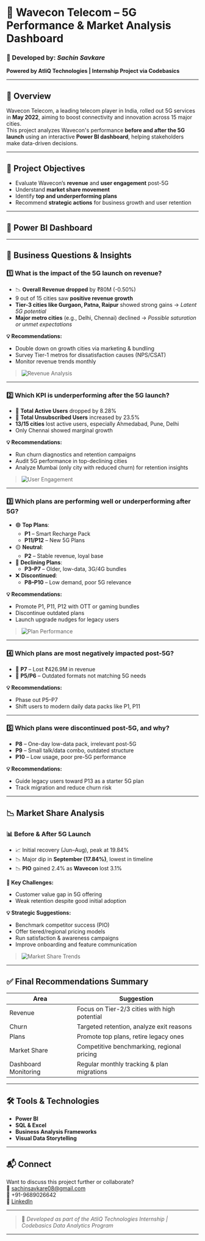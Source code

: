# 📶 Wavecon Telecom – 5G Performance & Market Analysis Dashboard

### 🚀 Developed by: *Sachin Savkare*  
**Powered by AtliQ Technologies | Internship Project via Codebasics**

---

## 🧠 Overview

Wavecon Telecom, a leading telecom player in India, rolled out 5G services in **May 2022**, aiming to boost connectivity and innovation across 15 major cities.  
This project analyzes Wavecon's performance **before and after the 5G launch** using an interactive **Power BI dashboard**, helping stakeholders make data-driven decisions.

---

## 📍 Project Objectives

- Evaluate Wavecon’s **revenue** and **user engagement** post-5G
- Understand **market share movement**
- Identify **top and underperforming plans**
- Recommend **strategic actions** for business growth and user retention

---

## 📸 Power BI Dashboard 


 

---

## 🎯 Business Questions & Insights

### 1️⃣ What is the impact of the 5G launch on revenue?

- 📉 **Overall Revenue dropped** by ₹80M (-0.50%)
- 9 out of 15 cities saw **positive revenue growth**
- **Tier-3 cities like Gurgaon, Patna, Raipur** showed strong gains → *Latent 5G potential*
- **Major metro cities** (e.g., Delhi, Chennai) declined → *Possible saturation or unmet expectations*

**💡 Recommendations:**
- Double down on growth cities via marketing & bundling
- Survey Tier-1 metros for dissatisfaction causes (NPS/CSAT)
- Monitor revenue trends monthly

> ![Revenue Analysis](images/revenue_impact.png)

---

### 2️⃣ Which KPI is underperforming after the 5G launch?

- 🔻 **Total Active Users** dropped by 8.28%  
- 🔺 **Total Unsubscribed Users** increased by 23.5%
- **13/15 cities** lost active users, especially Ahmedabad, Pune, Delhi
- Only Chennai showed marginal growth

**💡 Recommendations:**
- Run churn diagnostics and retention campaigns
- Audit 5G performance in top-declining cities
- Analyze Mumbai (only city with reduced churn) for retention insights

> ![User Engagement](images/kpi_user_engagement.png)

---

### 3️⃣ Which plans are performing well or underperforming after 5G?

- 🟢 **Top Plans**:  
  - **P1** – Smart Recharge Pack  
  - **P11/P12** – New 5G Plans
- 🟡 **Neutral**:  
  - **P2** – Stable revenue, loyal base
- 🔻 **Declining Plans**:  
  - **P3–P7** – Older, low-data, 3G/4G bundles
- ❌ **Discontinued**:  
  - **P8–P10** – Low demand, poor 5G relevance

**💡 Recommendations:**
- Promote P1, P11, P12 with OTT or gaming bundles
- Discontinue outdated plans
- Launch upgrade nudges for legacy users

> ![Plan Performance](images/plan_comparison.png)

---

### 4️⃣ Which plans are most negatively impacted post-5G?

- 🔻 **P7** – Lost ₹426.9M in revenue  
- 🔻 **P5/P6** – Outdated formats not matching 5G needs

**💡 Recommendations:**
- Phase out P5–P7
- Shift users to modern daily data packs like P1, P11

---

### 5️⃣ Which plans were discontinued post-5G, and why?

- **P8** – One-day low-data pack, irrelevant post-5G  
- **P9** – Small talk/data combo, outdated structure  
- **P10** – Low usage, poor pre-5G performance

**💡 Recommendations:**
- Guide legacy users toward P13 as a starter 5G plan
- Track migration and reduce churn risk

---

## 📉 Market Share Analysis

### 📊 Before & After 5G Launch

- 📈 Initial recovery (Jun–Aug), peak at 19.84%
- 📉 Major dip in **September (17.84%)**, lowest in timeline
- 📉 **PIO** gained 2.4% as **Wavecon** lost 3.1%

**📍 Key Challenges:**
- Customer value gap in 5G offering
- Weak retention despite good initial adoption

**💡 Strategic Suggestions:**
- Benchmark competitor success (PIO)
- Offer tiered/regional pricing models
- Run satisfaction & awareness campaigns
- Improve onboarding and feature communication

> ![Market Share Trends](images/market_share_trends.png)

---

## ✅ Final Recommendations Summary

| Area | Suggestion |
|------|------------|
| Revenue | Focus on Tier-2/3 cities with high potential |
| Churn | Targeted retention, analyze exit reasons |
| Plans | Promote top plans, retire legacy ones |
| Market Share | Competitive benchmarking, regional pricing |
| Dashboard Monitoring | Regular monthly tracking & plan migrations |

---

## 🛠 Tools & Technologies

- **Power BI**
- **SQL & Excel**
- **Business Analysis Frameworks**
- **Visual Data Storytelling**

---

## 📬 Connect

Want to discuss this project further or collaborate?  
📧 sachinsavkare08@gmail.com  
📱 +91-9689026642  
🔗 [LinkedIn](https://www.linkedin.com/in/sachinsavkare)

---

> 📁 *Developed as part of the AtliQ Technologies Internship | Codebasics Data Analytics Program*

---
